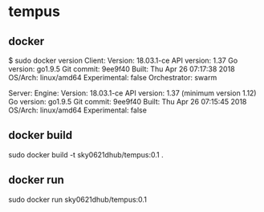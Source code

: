 # tempus

## docker

$ sudo docker version
Client:
 Version:      18.03.1-ce
 API version:  1.37
 Go version:   go1.9.5
 Git commit:   9ee9f40
 Built:        Thu Apr 26 07:17:38 2018
 OS/Arch:      linux/amd64
 Experimental: false
 Orchestrator: swarm

Server:
 Engine:
  Version:      18.03.1-ce
  API version:  1.37 (minimum version 1.12)
  Go version:   go1.9.5
  Git commit:   9ee9f40
  Built:        Thu Apr 26 07:15:45 2018
  OS/Arch:      linux/amd64
  Experimental: false

## docker build

sudo docker build -t sky0621dhub/tempus:0.1 .

## docker run

sudo docker run sky0621dhub/tempus:0.1
